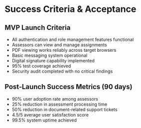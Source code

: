 # Success Criteria & Acceptance

## MVP Launch Criteria

- All authentication and role management features functional
- Assessors can view and manage assignments
- PDF viewing works reliably across target browsers
- Basic messaging system operational
- Digital signature capability implemented
- 95% test coverage achieved
- Security audit completed with no critical findings

## Post-Launch Success Metrics (90 days)

- 90% user adoption rate among assessors
- 25% reduction in assessment processing time
- 50% reduction in document-related support tickets
- 4.5/5 average user satisfaction score
- 99.5% system uptime achieved
